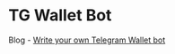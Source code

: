 # TG Wallet Bot

Blog - [Write your own Telegram Wallet bot](https://hsnice16.medium.com/write-your-own-telegram-wallet-bot-84a8877af038)
